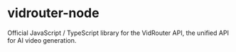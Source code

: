 # vidrouter-node
Official JavaScript / TypeScript library for the VidRouter API, the unified API for AI video generation.
